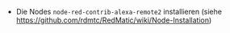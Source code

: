 * Die Nodes `node-red-contrib-alexa-remote2` installieren (siehe https://github.com/rdmtc/RedMatic/wiki/Node-Installation)

